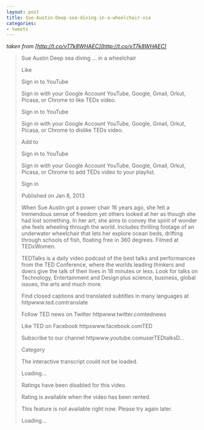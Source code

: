 ```yaml
---
layout: post
title: Sue-Austin-Deep-sea-diving-in-a-wheelchair-via
categories:
- tweets
---
```

*taken from [http://t.co/vT7k8WHAEC](http://t.co/vT7k8WHAEC)*
>Sue Austin Deep sea diving ... in a wheelchair
>
>Like
>
>Sign in to YouTube
>
>Sign in with your Google Account YouTube, Google, Gmail, Orkut, Picasa, or Chrome to like TEDs video.
>
>Sign in to YouTube
>
>Sign in with your Google Account YouTube, Google, Gmail, Orkut, Picasa, or Chrome to dislike TEDs video.
>
>Add to
>
>Sign in to YouTube
>
>Sign in with your Google Account YouTube, Google, Gmail, Orkut, Picasa, or Chrome to add TEDs video to your playlist.
>
>Sign in
>
>Published on Jan  8, 2013
>
>When Sue Austin got a power chair 16 years ago, she felt a tremendous sense of freedom  yet others looked at her as though she had lost something. In her art, she aims to convey the spirit of wonder she feels wheeling through the world. Includes thrilling footage of an underwater wheelchair that lets her explore ocean beds, drifting through schools of fish, floating free in 360 degrees. Filmed at TEDxWomen.
>
>TEDTalks is a daily video podcast of the best talks and performances from the TED Conference, where the worlds leading thinkers and doers give the talk of their lives in 18 minutes or less. Look for talks on Technology, Entertainment and Design  plus science, business, global issues, the arts and much more.
>
>Find closed captions and translated subtitles in many languages at httpwww.ted.comtranslate
>
>Follow TED news on Twitter httpwww.twitter.comtednews
>
>Like TED on Facebook httpswww.facebook.comTED
>
>Subscribe to our channel httpwww.youtube.comuserTEDtalksD...
>
>Category
>
>The interactive transcript could not be loaded.
>
>Loading...
>
>Ratings have been disabled for this video.
>
>Rating is available when the video has been rented.
>
>This feature is not available right now. Please try again later.
>
>Loading...
>
>
